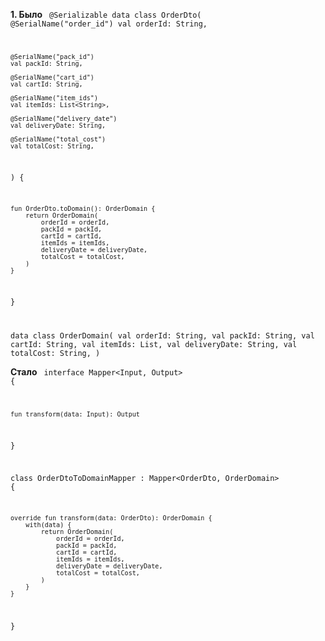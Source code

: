 **1. Было**
<code>
@Serializable
data class OrderDto(
    @SerialName("order_id")
    val orderId: String,

    @SerialName("pack_id")
    val packId: String,

    @SerialName("cart_id")
    val cartId: String,

    @SerialName("item_ids")
    val itemIds: List<String>,

    @SerialName("delivery_date")
    val deliveryDate: String,

    @SerialName("total_cost")
    val totalCost: String,
) {

    fun OrderDto.toDomain(): OrderDomain {
        return OrderDomain(
            orderId = orderId,
            packId = packId,
            cartId = cartId,
            itemIds = itemIds,
            deliveryDate = deliveryDate,
            totalCost = totalCost,
        )
    }
}

data class OrderDomain(
    val orderId: String,
    val packId: String,
    val cartId: String,
    val itemIds: List<String>,
    val deliveryDate: String,
    val totalCost: String,
)
</code>

**Стало**
<code>
interface Mapper<Input, Output> {

    fun transform(data: Input): Output
}

class OrderDtoToDomainMapper : Mapper<OrderDto, OrderDomain> {

    override fun transform(data: OrderDto): OrderDomain {
        with(data) {
            return OrderDomain(
                orderId = orderId,
                packId = packId,
                cartId = cartId,
                itemIds = itemIds,
                deliveryDate = deliveryDate,
                totalCost = totalCost,
            )
        }
    }
}
</code>